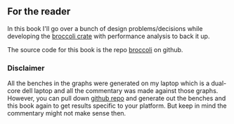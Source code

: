 ## For the reader

In this book I'll go over a bunch of design problems/decisions while developing the [broccoli crate](https://crates.io/crates/broccoli) with performance analysis to back it up.

The source code for this book is the repo [broccoli](https://github.com/tiby312/broccoli) on github.

### Disclaimer

All the benches in the graphs were generated on my laptop which is a dual-core dell laptop and all the commentary was made against those graphs. However, you can pull down [github repo](https://github.com/tiby312/broccoli.git) and generate out the benches and this book again to get results specific to your platform. But keep in mind the commentary might not make sense then. 
